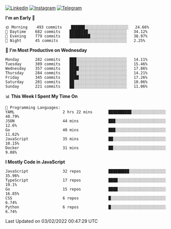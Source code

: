 [![Linkedin](https://img.shields.io/badge/-Archie-blue?style=flat-square&labelColor=gray&logo=Linkedin&logoColor=white&link=https://www.linkedin.com/in/archisdi)](https://www.linkedin.com/in/archisdi)
[![Instagram](https://img.shields.io/badge/-@archisdi-orange?style=flat-square&labelColor=gray&logo=Instagram&logoColor=white&link=https://www.instagram.com/archisdi)](https://www.instagram.com/archisdi)
[![Telegram](https://img.shields.io/badge/-aai-informational?style=flat-square&labelColor=gray&logo=telegram&logoColor=white&link=https://t.me/archisdi)](https://t.me/archisdi)

<!--START_SECTION:waka-->
**I'm an Early 🐤** 

```text
🌞 Morning    493 commits    ██████░░░░░░░░░░░░░░░░░░░   24.66% 
🌆 Daytime    682 commits    ████████░░░░░░░░░░░░░░░░░   34.12% 
🌃 Evening    779 commits    █████████░░░░░░░░░░░░░░░░   38.97% 
🌙 Night      45 commits     ░░░░░░░░░░░░░░░░░░░░░░░░░   2.25%

```
📅 **I'm Most Productive on Wednesday** 

```text
Monday       282 commits    ███░░░░░░░░░░░░░░░░░░░░░░   14.11% 
Tuesday      309 commits    ███░░░░░░░░░░░░░░░░░░░░░░   15.46% 
Wednesday    357 commits    ████░░░░░░░░░░░░░░░░░░░░░   17.86% 
Thursday     284 commits    ███░░░░░░░░░░░░░░░░░░░░░░   14.21% 
Friday       345 commits    ████░░░░░░░░░░░░░░░░░░░░░   17.26% 
Saturday     201 commits    ██░░░░░░░░░░░░░░░░░░░░░░░   10.06% 
Sunday       221 commits    ██░░░░░░░░░░░░░░░░░░░░░░░   11.06%

```


📊 **This Week I Spent My Time On** 

```text
💬 Programming Languages: 
YAML                     2 hrs 22 mins       ██████████░░░░░░░░░░░░░░░   40.79% 
JSON                     44 mins             ███░░░░░░░░░░░░░░░░░░░░░░   12.6% 
Go                       40 mins             ███░░░░░░░░░░░░░░░░░░░░░░   11.62% 
JavaScript               35 mins             ██░░░░░░░░░░░░░░░░░░░░░░░   10.15% 
Docker                   31 mins             ██░░░░░░░░░░░░░░░░░░░░░░░   9.08%

```

**I Mostly Code in JavaScript** 

```text
JavaScript               32 repos            █████████░░░░░░░░░░░░░░░░   35.96% 
TypeScript               17 repos            ████░░░░░░░░░░░░░░░░░░░░░   19.1% 
Go                       15 repos            ████░░░░░░░░░░░░░░░░░░░░░   16.85% 
CSS                      6 repos             █░░░░░░░░░░░░░░░░░░░░░░░░   6.74% 
Python                   6 repos             █░░░░░░░░░░░░░░░░░░░░░░░░   6.74%

```



 Last Updated on 03/02/2022 00:47:29 UTC
<!--END_SECTION:waka-->